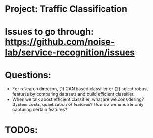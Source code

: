 # Project: Traffic Classification
# Issues to go through: https://github.com/noise-lab/service-recognition/issues
# Questions:
* For research direction, (1) GAN based classifier or (2) select robust features by comparing datasets and build efficient classifier.
* When we talk about efficient classifier, what are we considering? System costs, quantization of features? How do we emulate only capturing certain features?
# TODOs:
